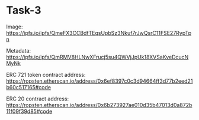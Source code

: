 # Task-3
Image: https://ipfs.io/ipfs/QmeFX3CCBdfTEqsUpbSz3Nkuf7rJwQsrC11FSE27RypTpn

Metadata: https://ipfs.io/ipfs/QmRMV8HLNwXFrucj5su4QWVjJpUk18XVSaKveDcucNMyNk

ERC 721 token contract address:  https://ropsten.etherscan.io/address/0x6ef8397c0c3d94664ff3d77b2eed21b60c517165#code

ERC 20 contract address: https://ropsten.etherscan.io/address/0x6b273927ae010d35b47013d0a872b11f09f39d85#code
